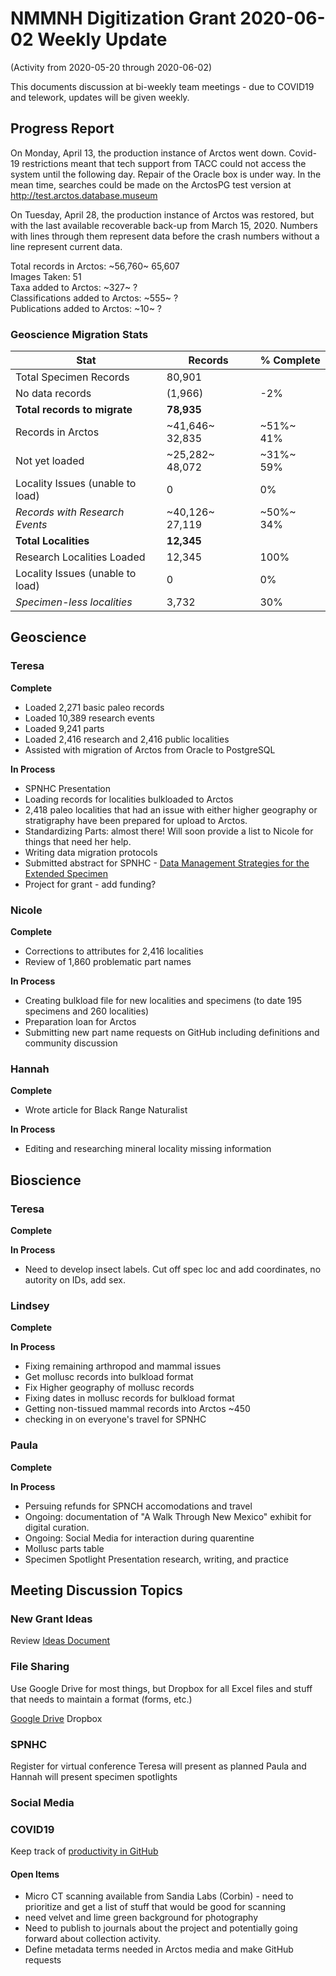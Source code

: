 # NMMNH Digitization Grant 2020-06-02 Weekly Update
(Activity from 2020-05-20 through 2020-06-02)

This documents discussion at bi-weekly team meetings - due to COVID19 and telework, updates will be given weekly.

## Progress Report

On Monday, April 13, the production instance of Arctos went down. Covid-19 restrictions meant that tech support from TACC could not access the system until the following day. Repair of the Oracle box is under way. In the mean time, searches could be made on the ArctosPG test version at http://test.arctos.database.museum

On Tuesday, April 28, the production instance of Arctos was restored, but with the last available recoverable back-up from March 15, 2020. Numbers with lines through them represent data before the crash numbers without a line represent current data.

Total records in Arctos: ~56,760~ 65,607  
Images Taken: 51  
Taxa added to Arctos: ~327~ ?  
Classifications added to Arctos: ~555~ ?  
Publications added to Arctos: ~10~ ?  

### Geoscience Migration Stats  

Stat | Records	| % Complete 
-- | -- | --
Total Specimen Records	| 80,901 |	
No data records	| (1,966)	| -2% | 
**Total records to migrate**	| **78,935** | 	
Records in Arctos	| ~41,646~ 32,835 |	~51%~ 41%
Not yet loaded	| ~25,282~ 48,072 |	~31%~ 59%
Locality Issues (unable to load)	| 0 |	0%
*Records with Research Events*	| ~40,126~ 27,119 |	~50%~ 34%
**Total Localities**	| **12,345** |	
Research Localities Loaded	| 12,345 |	100%
Locality Issues (unable to load)	| 0 |	0%
*Specimen-less localities*	| 3,732 |	30%

## Geoscience
### Teresa
**Complete**
- Loaded 2,271 basic paleo records
- Loaded 10,389 research events
- Loaded 9,241 parts
- Loaded 2,416 research and 2,416 public localities
- Assisted with migration of Arctos from Oracle to PostgreSQL
 
**In Process**
 - SPNHC Presentation
 - Loading records for localities bulkloaded to Arctos
 - 2,418 paleo localities that had an issue with either higher geography or stratigraphy have been prepared for upload to Arctos.
 - Standardizing Parts: almost there! Will soon provide a list to Nicole for things that need her help.
 - Writing data migration protocols
 - Submitted abstract for SPNHC - [Data Management Strategies for the Extended Specimen](https://github.com/ArctosDB/SPNHC/issues/33#issuecomment-586483125)
 - Project for grant - add funding?
  
### Nicole
**Complete**
 - Corrections to attributes for 2,416 localities
 - Review of 1,860 problematic part names

**In Process**
- Creating bulkload file for new localities and specimens (to date 195 specimens and 260 localities)
- Preparation loan for Arctos
- Submitting new part name requests on GitHub including definitions and community discussion

### Hannah
**Complete**
 - Wrote article for Black Range Naturalist 

**In Process**
 - Editing and researching mineral locality missing information
 
## Bioscience
### Teresa
**Complete**

**In Process**
 - Need to develop insect labels. Cut off spec loc and add coordinates, no autority on IDs, add sex.

 
### Lindsey
**Complete**


**In Process**
 - Fixing remaining arthropod and mammal issues
 - Get mollusc records into bulkload format
 - Fix Higher geography of mollusc records
 - Fixing dates in mollusc records for bulkload format
 - Getting non-tissued mammal records into Arctos ~450
 - checking in on everyone's travel for SPNHC
  
### Paula
**Complete**


**In Process**
 - Persuing refunds for SPNCH accomodations and travel 
 - Ongoing: documentation of "A Walk Through New Mexico" exhibit for digital curation.
 - Ongoing: Social Media for interaction during quarentine
 - Mollusc parts table
 - Specimen Spotlight Presentation research, writing, and practice
 
## Meeting Discussion Topics

### New Grant Ideas
Review [Ideas Document](https://drive.google.com/open?id=1XIoWyDddDmCqZubPN19NDKZvFQbW0T151vaRyJZQ3bw)

### File Sharing
Use Google Drive for most things, but Dropbox for all Excel files and stuff that needs to maintain a format (forms, etc.)

[Google Drive](https://drive.google.com/open?id=1Fol3x_1L2UOc0PoMQKS7ldOrofJACL09)
Dropbox

### SPNHC

Register for virtual conference
Teresa will present as planned
Paula and Hannah will present specimen spotlights

### Social Media


### COVID19

Keep track of [productivity in GitHub](https://github.com/ArctosDB/data-migration/tree/master/NMMNH/Telework)

#### Open Items
- Micro CT scanning available from Sandia Labs (Corbin) - need to prioritize and get a list of stuff that would be good for scanning
- need velvet and lime green background for photography
- Need to publish to journals about the project and potentially going forward about collection activity.
- Define metadata terms needed in Arctos media and make GitHub requests
